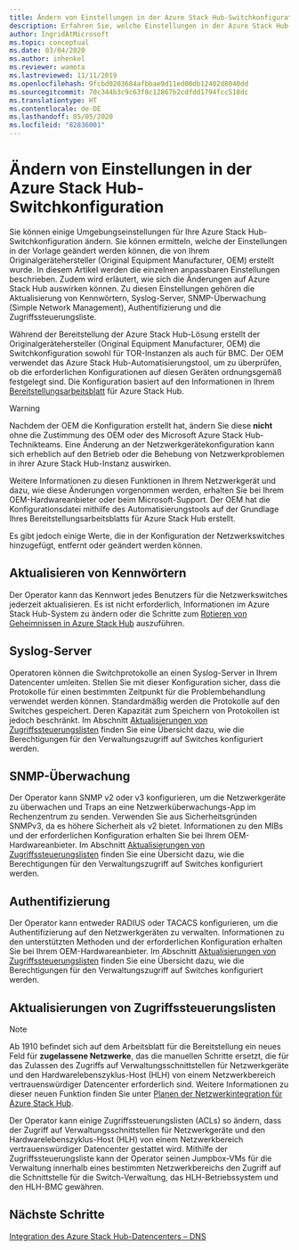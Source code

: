 ```yaml
---
title: Ändern von Einstellungen in der Azure Stack Hub-Switchkonfiguration
description: Erfahren Sie, welche Einstellungen in der Azure Stack Hub-Switchkonfiguration angepasst werden können.
author: IngridAtMicrosoft
ms.topic: conceptual
ms.date: 03/04/2020
ms.author: inhenkel
ms.reviewer: wamota
ms.lastreviewed: 11/11/2019
ms.openlocfilehash: 9fcbd0203684afbbae9d11ed00db12402d8040dd
ms.sourcegitcommit: 70c344b3c9c63f8c12867b2cdfdd1794fcc518dc
ms.translationtype: HT
ms.contentlocale: de-DE
ms.lasthandoff: 05/05/2020
ms.locfileid: "82836001"
---
```

# <a name="change-settings-on-your-azure-stack-hub-switch-configuration"></a>Ändern von Einstellungen in der Azure Stack Hub-Switchkonfiguration

Sie können einige Umgebungseinstellungen für Ihre Azure Stack Hub-Switchkonfiguration ändern. Sie können ermitteln, welche der Einstellungen in der Vorlage geändert werden können, die von Ihrem Originalgerätehersteller (Original Equipment Manufacturer, OEM) erstellt wurde. In diesem Artikel werden die einzelnen anpassbaren Einstellungen beschrieben. Zudem wird erläutert, wie sich die Änderungen auf Azure Stack Hub auswirken können. Zu diesen Einstellungen gehören die Aktualisierung von Kennwörtern, Syslog-Server, SNMP-Überwachung (Simple Network Management), Authentifizierung und die Zugriffssteuerungsliste.

Während der Bereitstellung der Azure Stack Hub-Lösung erstellt der Originalgerätehersteller (Original Equipment Manufacturer, OEM) die Switchkonfiguration sowohl für TOR-Instanzen als auch für BMC. Der OEM verwendet das Azure Stack Hub-Automatisierungstool, um zu überprüfen, ob die erforderlichen Konfigurationen auf diesen Geräten ordnungsgemäß festgelegt sind. Die Konfiguration basiert auf den Informationen in Ihrem [Bereitstellungsarbeitsblatt](azure-stack-deployment-worksheet.md) für Azure Stack Hub.

> [!Warning]  
> Nachdem der OEM die Konfiguration erstellt hat, ändern Sie diese **nicht** ohne die Zustimmung des OEM oder des Microsoft Azure Stack Hub-Technikteams. Eine Änderung an der Netzwerkgerätekonfiguration kann sich erheblich auf den Betrieb oder die Behebung von Netzwerkproblemen in ihrer Azure Stack Hub-Instanz auswirken.
>
> Weitere Informationen zu diesen Funktionen in Ihrem Netzwerkgerät und dazu, wie diese Änderungen vorgenommen werden, erhalten Sie bei Ihrem OEM-Hardwareanbieter oder beim Microsoft-Support. Der OEM hat die Konfigurationsdatei mithilfe des Automatisierungstools auf der Grundlage Ihres Bereitstellungsarbeitsblatts für Azure Stack Hub erstellt.

Es gibt jedoch einige Werte, die in der Konfiguration der Netzwerkswitches hinzugefügt, entfernt oder geändert werden können.

## <a name="password-update"></a>Aktualisieren von Kennwörtern

Der Operator kann das Kennwort jedes Benutzers für die Netzwerkswitches jederzeit aktualisieren. Es ist nicht erforderlich, Informationen im Azure Stack Hub-System zu ändern oder die Schritte zum [Rotieren von Geheimnissen in Azure Stack Hub](azure-stack-rotate-secrets.md) auszuführen.

## <a name="syslog-server"></a>Syslog-Server

Operatoren können die Switchprotokolle an einen Syslog-Server in Ihrem Datencenter umleiten. Stellen Sie mit dieser Konfiguration sicher, dass die Protokolle für einen bestimmten Zeitpunkt für die Problembehandlung verwendet werden können. Standardmäßig werden die Protokolle auf den Switches gespeichert. Deren Kapazität zum Speichern von Protokollen ist jedoch beschränkt. Im Abschnitt [Aktualisierungen von Zugriffssteuerungslisten](#access-control-list-updates) finden Sie eine Übersicht dazu, wie die Berechtigungen für den Verwaltungszugriff auf Switches konfiguriert werden.

## <a name="snmp-monitoring"></a>SNMP-Überwachung

Der Operator kann SNMP v2 oder v3 konfigurieren, um die Netzwerkgeräte zu überwachen und Traps an eine Netzwerküberwachungs-App im Rechenzentrum zu senden. Verwenden Sie aus Sicherheitsgründen SNMPv3, da es höhere Sicherheit als v2 bietet. Informationen zu den MIBs und der erforderlichen Konfiguration erhalten Sie bei Ihrem OEM-Hardwareanbieter. Im Abschnitt [Aktualisierungen von Zugriffssteuerungslisten](#access-control-list-updates) finden Sie eine Übersicht dazu, wie die Berechtigungen für den Verwaltungszugriff auf Switches konfiguriert werden.

## <a name="authentication"></a>Authentifizierung

Der Operator kann entweder RADIUS oder TACACS konfigurieren, um die Authentifizierung auf den Netzwerkgeräten zu verwalten. Informationen zu den unterstützten Methoden und der erforderlichen Konfiguration erhalten Sie bei Ihrem OEM-Hardwareanbieter. Im Abschnitt [Aktualisierungen von Zugriffssteuerungslisten](#access-control-list-updates) finden Sie eine Übersicht dazu, wie die Berechtigungen für den Verwaltungszugriff auf Switches konfiguriert werden.

## <a name="access-control-list-updates"></a>Aktualisierungen von Zugriffssteuerungslisten

> [!NOTE]
> Ab 1910 befindet sich auf dem Arbeitsblatt für die Bereitstellung ein neues Feld für **zugelassene Netzwerke**, das die manuellen Schritte ersetzt, die für das Zulassen des Zugriffs auf Verwaltungsschnittstellen für Netzwerkgeräte und den Hardwarelebenszyklus-Host (HLH) von einem Netzwerkbereich vertrauenswürdiger Datencenter erforderlich sind. Weitere Informationen zu dieser neuen Funktion finden Sie unter [Planen der Netzwerkintegration für Azure Stack Hub](azure-stack-network.md#permitted-networks).

Der Operator kann einige Zugriffssteuerungslisten (ACLs) so ändern, dass der Zugriff auf Verwaltungsschnittstellen für Netzwerkgeräte und den Hardwarelebenszyklus-Host (HLH) von einem Netzwerkbereich vertrauenswürdiger Datencenter gestattet wird. Mithilfe der Zugriffssteuerungsliste kann der Operator seinen Jumpbox-VMs für die Verwaltung innerhalb eines bestimmten Netzwerkbereichs den Zugriff auf die Schnittstelle für die Switch-Verwaltung, das HLH-Betriebssystem und den HLH-BMC gewähren.

## <a name="next-steps"></a>Nächste Schritte

[Integration des Azure Stack Hub-Datencenters – DNS](azure-stack-integrate-dns.md)
